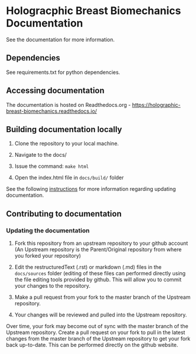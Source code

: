 # Hologracphic Breast Biomechanics Documentation

See the documentation for more information.

## Dependencies

See requirements.txt for python dependencies.

## Accessing documentation

The documentation is hosted on Readthedocs.org - https://holographic-breast-biomechanics.readthedocs.io/

## Building documentation locally

1. Clone the repository to your local machine.

2. Navigate to the docs/

3. Issue the command: `make html`

4. Open the index.html file in `docs/build/` folder

See the following [instructions](https://research-software-development-tutorials.readthedocs.io/en/latest/beginner/documenting_code/updating_documentation.html#updating-documentation) for more information regarding updating documentation.

## Contributing to documentation

### Updating the documentation
1. Fork this repository from an upstream repository to your github account (An Upstream repository is the Parent/Original repository from where you forked your repository)

2. Edit the restructuredText (.rst) or markdown (.md) files in the 
`docs/sources` folder (editing of these files can performed directly using the 
file editing tools provided by github. This will allow you to commit your 
changes to the repository.

3. Make a pull request from your fork to the master branch of the Upstream repository.

4. Your changes will be reviewed and pulled into the Upstream repository.

Over time, your fork may become out of sync with the master branch of the Upstream repository. Create a pull request on your fork to pull in the latest changes from the master branch of the Upstream repository to get your fork back up-to-date. This can be performed directly on the github website.

